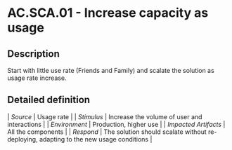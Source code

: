 # AC.SCA.01 - Increase capacity as usage

## Description

Start with little use rate (Friends and Family) and scalate the solution as usage rate increase.

## Detailed definition

| *Source* | Usage rate |
| *Stimulus* | Increase the volume of user and interactions |
| *Environment* | Production, higher use |
| *Impacted Artifacts* | All the components |
| *Respond* | The solution should scalate without re-deploying, adapting to the new usage conditions |